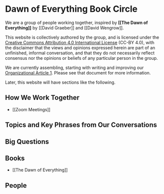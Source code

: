 # Dawn of Everything Book Circle

We are a group of people working together, inspired by **[[The Dawn of Everything]]** by [[David Graeber]] and [[David Wengrow]].

This website is collectively authored by the group, and is licensed under the [Creative Commons Attribution 4.0 International License](http://creativecommons.org/licenses/by/4.0/) (CC-BY 4.0), with the disclaimer that the views and opinions expressed herein are part of an unfinished, informal conversation, and that they do not necessarily reflect consensus nor the opinions or beliefs of any particular person in the group.

We are currently assembling, starting with writing and improving our [Organizational Article 1](https://docs.google.com/document/d/1pqZOb-W3KZgMoWmWIIaLHkvAnZ5b6_OtB8qnRzFovCQ/edit?usp=sharing). Please see that document for more information.

Later, this website will have sections like the following.

## How We Work Together

- [[Zoom Meetings]]

## Topics and Key Phrases from Our Conversations
## Big Questions
## Books

- [[The Dawn of Everything]]

## People